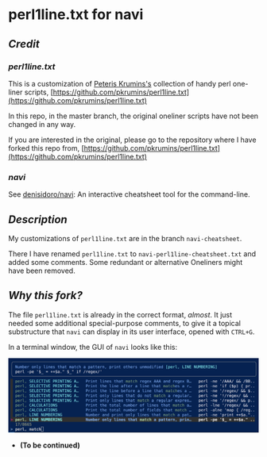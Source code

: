# perl1line.txt for navi

## *Credit*

### *perl1line.txt*

This is a customization of [Peteris Krumins's](http://www.catonmat.net/)   collection of handy perl one-liner scripts, [https://github.com/pkrumins/perl1line.txt](https://github.com/pkrumins/perl1line.txt)

In this repo, in the master branch, the original oneliner scripts have not been changed in any way.

If you are interested in the original, please go to the repository where I have forked this repo from, [https://github.com/pkrumins/perl1line.txt](https://github.com/pkrumins/perl1line.txt)

### *navi*

See [denisidoro/navi](https://github.com/denisidoro/navi): An interactive cheatsheet tool for the command-line.

## *Description*

My customizations of `perl1line.txt` are in the branch `navi-cheatsheet`.

There I have renamed `perl1line.txt` to `navi-perl1line-cheatsheet.txt` and added some comments. Some redundant or alternative Oneliners might have been removed.

## *Why this fork?*

The file `perl1line.txt` is already in the correct format, *almost*. It just needed some additional special-purpose comments, to give it a topical substructure that `navi` can display in its user interface, opened with `CTRL+G`.

In a terminal window, the GUI of `navi` looks like this:

![Userinterface of navi-cheatsheet](./userinterface--navi-cheatsheet-tool--perl-oneliners.png)

- **(To be continued)**
